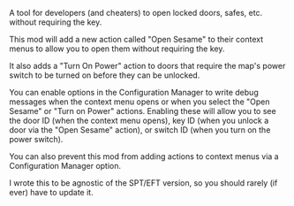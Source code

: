 A tool for developers (and cheaters) to open locked doors, safes, etc. without requiring the key.

This mod will add a new action called "Open Sesame" to their context menus to allow you to open them without requiring the key.

It also adds a "Turn On Power" action to doors that require the map's power switch to be turned on before they can be unlocked.

You can enable options in the Configuration Manager to write debug messages when the context menu opens or when you select the "Open Sesame" or "Turn on Power" actions. Enabling these will allow you to see the door ID (when the context menu opens), key ID (when you unlock a door via the "Open Sesame" action), or switch ID (when you turn on the power switch).

You can also prevent this mod from adding actions to context menus via a Configuration Manager option.

I wrote this to be agnostic of the SPT/EFT version, so you should rarely (if ever) have to update it.